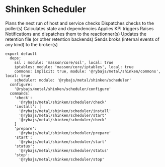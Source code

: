 
# Shinken Scheduler

Plans the next run of host and service checks
Dispatches checks to the poller(s)
Calculates state and dependencies
Applies KPI triggers
Raises Notifications and dispatches them to the reactionner(s)
Updates the retention file (or other retention backends)
Sends broks (internal events of any kind) to the broker(s)

    export default
      deps:
        ssl : module: 'masson/core/ssl', local: true
        iptables: module: 'masson/core/iptables', local: true
        commons: implicit: true, module: '@rybajs/metal/shinken/commons', local: true
        scheduler: module: '@rybajs/metal/shinken/scheduler'
      configure:
        '@rybajs/metal/shinken/scheduler/configure'
      commands:
        'check':
          '@rybajs/metal/shinken/scheduler/check'
        'install': [
          '@rybajs/metal/shinken/scheduler/install'
          '@rybajs/metal/shinken/scheduler/start'
          '@rybajs/metal/shinken/scheduler/check'
        ]
        'prepare':
          '@rybajs/metal/shinken/scheduler/prepare'
        'start':
          '@rybajs/metal/shinken/scheduler/start'
        'status':
          '@rybajs/metal/shinken/scheduler/status'
        'stop':
          '@rybajs/metal/shinken/scheduler/stop'
